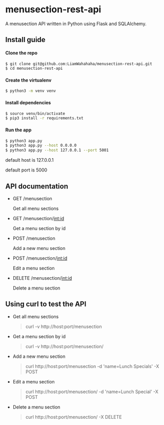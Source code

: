# menusection-rest-api

A menusection API written in Python using Flask and SQLAlchemy.

## Install guide

#### Clone the repo
```bash
$ git clone git@github.com:LiamWahahaha/menusection-rest-api.git
$ cd menusection-rest-api
```

#### Create the virtualenv
```bash
$ python3 -m venv venv
```

#### Install dependencies
```bash
$ source venv/bin/activate
$ pip3 install -r requirements.txt
```

#### Run the app
```bash
$ python3 app.py
$ python3 app.py --host 0.0.0.0
$ python3 app.py --host 127.0.0.1 --port 5001
```
default host is 127.0.0.1

default port is 5000

## API documentation

* GET /menusection

  Get all menu sections

* GET /menusection/<int:id>

  Get a menu section by id

* POST /menusection

  Add a new menu section

* POST /menusection/<int:id>

  Edit a menu section

* DELETE /menusection/<int:id>

  Delete a menu section

## Using curl to test the API

* Get all menu sections

  > curl -v http://host:port/menusection

* Get a menu section by id

  > curl -v http://host:port/menusection/<id>

* Add a new menu section

  > curl http://host:port/menusection -d 'name=Lunch Specials' -X POST

* Edit a menu section

  > curl http://host:port/menusection/<id> -d 'name=Lunch Special' -X POST

* Delete a menu section

  > curl http://host:port/menusection/<id> -X DELETE